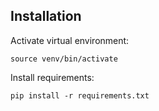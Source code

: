## Installation

Activate virtual environment:
```
source venv/bin/activate
```

Install requirements:
```
pip install -r requirements.txt
```